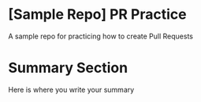 # [Sample Repo] PR Practice
A sample repo for practicing how to create Pull Requests 
# Summary Section 
Here is where you write your summary
